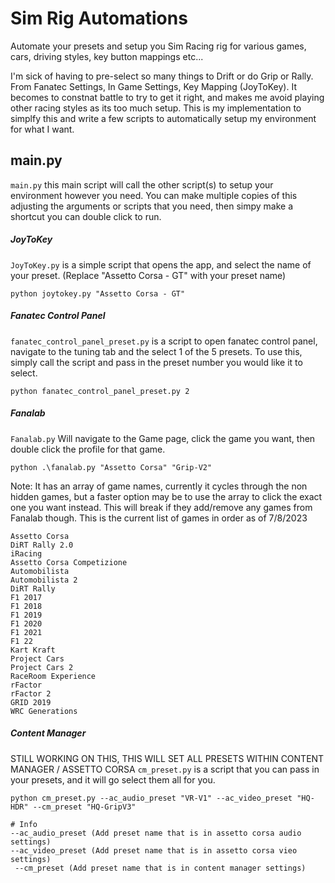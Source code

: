 # Sim Rig Automations

Automate your presets and setup you Sim Racing rig for various games, cars, driving styles, key button mappings etc...

I'm sick of having to pre-select so many things to Drift or do Grip or Rally.  From Fanatec Settings, In Game Settings, Key Mapping (JoyToKey).  It becomes to constnat battle to try to get it right, and makes me avoid playing other racing styles as its too much setup.  This is my implementation to simplfy this and write a few scripts to automatically setup my environment for what I want. 



## main.py
`main.py` this main script will call the other script(s) to setup your environment however you need.  You can make multiple copies of this adjusting the arguments or scripts that you need, then simpy make a shortcut you can double click to run. 



##### JoyToKey
`JoyToKey.py` is a simple script that opens the app, and select the name of your preset. (Replace "Assetto Corsa - GT" with your preset name)
```
python joytokey.py "Assetto Corsa - GT"
```



##### Fanatec Control Panel
`fanatec_control_panel_preset.py` is a script to open fanatec control panel, navigate to the tuning tab and the select 1 of the 5 presets. 
To use this, simply call the script and pass in the preset number you would like it to select. 
```
python fanatec_control_panel_preset.py 2
```

##### Fanalab
`Fanalab.py` Will navigate to the Game page, click the game you want, then double click the profile for that game. 
```
python .\fanalab.py "Assetto Corsa" "Grip-V2"
```
Note:  It has an array of game names, currently it cycles through the non hidden games, but a faster option may be to use the array to click the exact one you want instead. This will break if they add/remove any games from Fanalab though.  This is the current list of games in order as of 7/8/2023
```
Assetto Corsa
DiRT Rally 2.0
iRacing
Assetto Corsa Competizione
Automobilista
Automobilista 2
DiRT Rally
F1 2017
F1 2018
F1 2019
F1 2020
F1 2021
F1 22
Kart Kraft
Project Cars
Project Cars 2
RaceRoom Experience
rFactor
rFactor 2
GRID 2019
WRC Generations
```



##### Content Manager
STILL WORKING ON THIS, THIS WILL SET ALL PRESETS WITHIN CONTENT MANAGER / ASSETTO CORSA
`cm_preset.py` is a script that you can pass in your presets, and it will go select them all for you. 

```
python cm_preset.py --ac_audio_preset "VR-V1" --ac_video_preset "HQ-HDR" --cm_preset "HQ-GripV3"

# Info
--ac_audio_preset (Add preset name that is in assetto corsa audio settings)
--ac_video_preset (Add preset name that is in assetto corsa vieo settings)
 --cm_preset (Add preset name that is in content manager settings)
```



